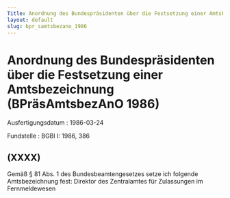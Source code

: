 ```yaml
---
Title: Anordnung des Bundespräsidenten über die Festsetzung einer Amtsbezeichnung
layout: default
slug: bpr_samtsbezano_1986
---
```


# Anordnung des Bundespräsidenten über die Festsetzung einer Amtsbezeichnung (BPräsAmtsbezAnO 1986)

Ausfertigungsdatum
:   1986-03-24

Fundstelle
:   BGBl I: 1986, 386



## (XXXX)

Gemäß § 81 Abs. 1 des Bundesbeamtengesetzes setze ich folgende
Amtsbezeichnung fest:
Direktor des Zentralamtes für Zulassungen im Fernmeldewesen

